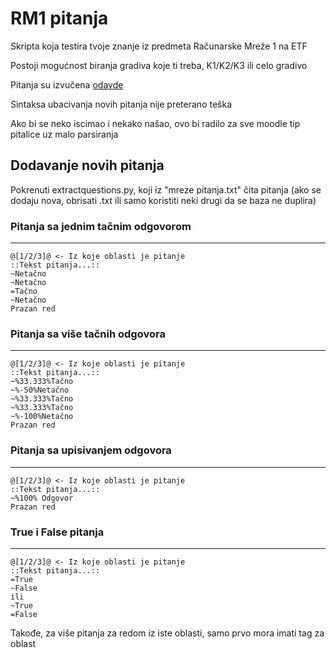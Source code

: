 # RM1 pitanja
Skripta koja testira tvoje znanje iz predmeta Računarske Mreže 1 na ETF

Postoji mogućnost biranja gradiva koje ti treba, K1/K2/K3 ili celo gradivo

Pitanja su izvučena [odavde](https://drive.google.com/open?id=1--8WGiKMDDu9VxWT_6gr0pNUEGAPPi2K)

Sintaksa ubacivanja novih pitanja nije preterano teška

Ako bi se neko iscimao i nekako našao, ovo bi radilo za sve moodle tip pitalice uz malo parsiranja

## Dodavanje novih pitanja

Pokrenuti extractquestions.py, koji iz "mreze pitanja.txt" čita pitanja (ako se dodaju nova, obrisati .txt ili samo koristiti neki drugi da se baza ne duplira)


### Pitanja sa jednim tačnim odgovorom
---
```
@[1/2/3]@ <- Iz koje oblasti je pitanje
::Tekst pitanja...::
~Netačno
~Netačno
=Tačno
~Netačno
Prazan red
```
### Pitanja sa više tačnih odgovora
---
```
@[1/2/3]@ <- Iz koje oblasti je pitanje
::Tekst pitanja...::
~%33.333%Tačno
~%-50%Netačno
~%33.333%Tačno
~%33.333%Tačno
~%-100%Netačno
Prazan red
```
### Pitanja sa upisivanjem odgovora
---
```
@[1/2/3]@ <- Iz koje oblasti je pitanje
::Tekst pitanja...::
~%100% Odgovor
Prazan red
```
### True i False pitanja
---
```
@[1/2/3]@ <- Iz koje oblasti je pitanje
::Tekst pitanja...::
=True
~False
ili
~True
=False
```
Takođe, za više pitanja za redom iz iste oblasti, samo prvo mora imati tag za oblast
